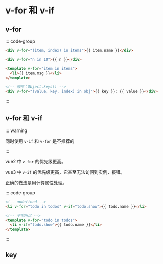 # v-for 和 v-if

## v-for

::: code-group

```html [arr]
<div v-for="(item, index) in items">{{ item.name }}</div>

<div v-for="n in 10">{{ n }}</div>

<template v-for="item in items">
  <li>{{ item.msg }}</li>
</template>
```

```html [obj]
<!-- 顺序：Object.keys() -->
<div v-for="(value, key, index) in obj">{{ key }}: {{ value }}</div>
```

:::

## v-for 和 v-if

::: warning

同时使用 `v-if` 和 `v-for` 是不推荐的

:::

vue2 中 `v-for` 的优先级更高。

vue3 中 `v-if` 的优先级更高，它甚至无法访问到实例，报错。

正确的做法是用计算属性处理。

::: code-group

```html [vue3]
<!-- undefined -->
<li v-for="todo in todos" v-if="todo.show">{{ todo.name }}</li>

<!-- 不明所以 -->
<template v-for="todo in todos">
  <li v-if="todo.show">{{ todo.name }}</li>
</template>
```

:::

## key
